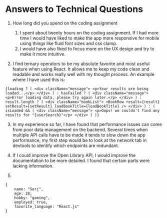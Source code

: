 # Answers to Technical Questions
1. How long did you spend on the coding assignment
    1. I spent about twenty hours on the coding assignment. If I had more time I would have liked to make the app more responsive for mobile using things like fluid font sizes and css clamp.
    1. I would have also liked to focus more on the UX design and try to make it more intuitive.

2. I find ternary operators to be my absolute favorite and most useful feature when using React. It allows me to keep my code clean and readable and works really well with my thought process. An example where I have used this is:

`{loading ? (
    <div className="message">
        <p>Your results are being loaded...</p>
    </div>
    ) : hasFailed ? (
    <div className="message">
        <p>Error loading data, please try again later.</p>
    </div>
    ) : result.length ? (
    <div className="bookList">
        <BookRow
        result={result}
        setResult={setResult}
        loadBookTitle={loadBookTitle}
        />
    </div>
    ) : (
    isLoaded && (
        <div className="message">
        <p>Oops! we couldn't find any results for "{userSearch}"</p>
        </div>
    )
)}`

3. In my experience so far, I have found that performance issues can come from poor data management on the backend. Several times when multiple API calls have to be made it tends to slow down the app performance, my first step would be to look at the network tab in devtools to identify which endpoints are redundant.

4. If I could improve the Open Library API, I would improve the documentation to be more detailed. I found that certain parts were lacking information.

5. 
```
{
    name: "Serj",
    age: 28,
    hobby: "gaming",
    employed: true,
    favorite_language: "React.js"
}
```
  